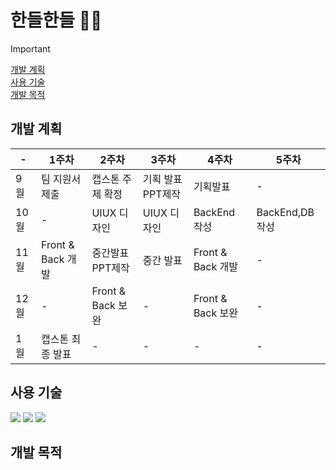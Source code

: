# 한들한들 🌿🍂
>[!important]
>[개발 계획](#개발-계획)
> <br>
> [사용 기술](#사용-기술)
><br>
> [개발 목적](#개발-목적)


## 개발 계획
|  -  |1주차|2주차|3주차|4주차|5주차|
|---|---|---|---|---|---|
|9월|팀 지원서 제출|캡스톤 주제 확정|기획 발표 PPT제작|기획발표|  -  |
|10월|  -  |UIUX 디자인| UIUX 디자인|BackEnd 작성| BackEnd,DB 작성|
|11월| Front & Back 개발|중간발표 PPT제작|중간 발표| Front & Back 개발|  -  |
|12월|  -  | Front & Back 보완|  -  | Front & Back 보완|  -  |
|1월|캡스톤 최종 발표|  -  |  -  |  -  |  -  |

## 사용 기술
  <img src="https://img.shields.io/badge/flutter-02569B?style=for-the-badge&logo=flutter&logoColor=white"> <img src="https://img.shields.io/badge/Firebase-DD2C00?style=for-the-badge&logo=Firebase&logoColor=white"> <img src="https://img.shields.io/badge/Firestore-DD2C00?style=for-the-badge&logo=Firebase&logoColor=white">

## 개발 목적



